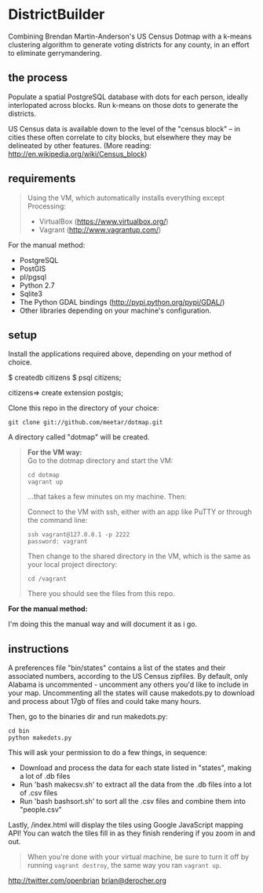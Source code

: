 DistrictBuilder
======

Combining Brendan Martin-Anderson's US Census Dotmap with a k-means clustering algorithm to generate voting districts for any county, in an effort to eliminate gerrymandering.

the process
-----------

Populate a spatial PostgreSQL database with dots for each person, ideally interlopated across blocks.  Run k-means on those dots to generate the districts.

US Census data is available down to the level of the "census block" – in cities these often correlate to city blocks, but elsewhere they may be delineated by other features. (More reading: http://en.wikipedia.org/wiki/Census_block)


requirements
------------

> Using the VM, which automatically installs everything except Processing:
> - VirtualBox (<https://www.virtualbox.org/>)
> - Vagrant (<http://www.vagrantup.com/>)

For the manual method:
- PostgreSQL
- PostGIS
- pl/pgsql
- Python 2.7
- Sqlite3
- The Python GDAL bindings (<http://pypi.python.org/pypi/GDAL/>)
- Other libraries depending on your machine's configuration.

setup
-----

Install the applications required above, depending on your method of choice.

 $ createdb citizens
 $ psql citizens;

 citizens=> create extension postgis;


Clone this repo in the directory of your choice:

    git clone git://github.com/meetar/dotmap.git
A directory called "dotmap" will be created.

> **For the VM way:**  
> Go to the dotmap directory and start the VM:
> 
>     cd dotmap
>     vagrant up
> ...that takes a few minutes on my machine. Then:
> 
> Connect to the VM with ssh, either with an app like PuTTY or through the command line:
> 
>     ssh vagrant@127.0.0.1 -p 2222
>     password: vagrant
>     
> Then change to the shared directory in the VM, which is the same as your local project directory:
> 
>     cd /vagrant
> There you should see the files from this repo.

**For the manual method:**  

I'm doing this the manual way and will document it as i go.


instructions
------------

A preferences file "bin/states" contains a list of the states and their associated numbers, according to the US Census zipfiles. By default, only Alabama is uncommented - uncomment any others you'd like to include in your map. Uncommenting all the states will cause makedots.py to download and process about 17gb of files and could take many hours.

Then, go to the binaries dir and run makedots.py:

    cd bin
    python makedots.py

This will ask your permission to do a few things, in sequence:
 - Download and process the data for each state listed in "states", making a lot of .db files
 - Run 'bash makecsv.sh' to extract all the data from the .db files into a lot of .csv files
 - Run 'bash bashsort.sh' to sort all the .csv files and combine them into "people.csv"

Lastly, /index.html will display the tiles using Google JavaScript mapping API! You can watch the tiles fill in as they finish rendering if you zoom in and out.

> When you're done with your virtual machine, be sure to turn it off by running `vagrant destroy`, the same way you ran `vagrant up`.

<http://twitter.com/openbrian>
<brian@derocher.org>
